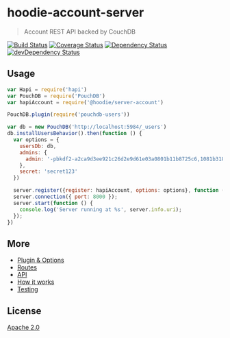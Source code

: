 # hoodie-account-server

> Account REST API backed by CouchDB

[![Build Status](https://api.travis-ci.org/hoodiehq/hoodie-account-server.svg?branch=master)](https://travis-ci.org/hoodiehq/hoodie-account-server)
[![Coverage Status](https://coveralls.io/repos/hoodiehq/hoodie-server-account/badge.svg?branch=master)](https://coveralls.io/r/hoodiehq/hoodie-server-account?branch=master)
[![Dependency Status](https://david-dm.org/hoodiehq/hoodie-account-server.svg)](https://david-dm.org/hoodiehq/hoodie-account-server)
[![devDependency Status](https://david-dm.org/hoodiehq/hoodie-account-server/dev-status.svg)](https://david-dm.org/hoodiehq/hoodie-account-server#info=devDependencies)

## Usage

```js
var Hapi = require('hapi')
var PouchDB = require('PouchDB')
var hapiAccount = require('@hoodie/server-account')

PouchDB.plugin(require('pouchdb-users'))

var db = new PouchDB('http://localhost:5984/_users')
db.installUsersBehavior().then(function () {
  var options = {
    usersDb: db,
    admins: {
      admin: '-pbkdf2-a2ca9d3ee921c26d2e9d61e03a0801b11b8725c6,1081b31861bd1e91611341da16c11c16a12c13718d1f712e,10'
    },
    secret: 'secret123'
  })

  server.register({register: hapiAccount, options: options}, function (error) {});
  server.connection({ port: 8000 });
  server.start(function () {
    console.log('Server running at %s', server.info.uri);
  });
})
```

## More

- [Plugin & Options](plugin/README.md)
- [Routes](routes/README.md)
- [API](api/README.md)
- [How it works](how-it-works.md)
- [Testing](tests/README.md)

## License

[Apache 2.0](http://www.apache.org/licenses/LICENSE-2.0)
